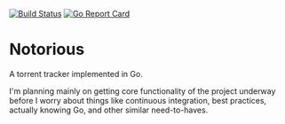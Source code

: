 [![Build Status](https://travis-ci.org/GrappigPanda/notorious.svg?branch=devel)](https://travis-ci.org/GrappigPanda/notorious) [![Go Report Card](https://goreportcard.com/badge/github.com/GrappigPanda/notorious)](https://goreportcard.com/report/github.com/GrappigPanda/notorious)
# Notorious
A torrent tracker implemented in Go.

I'm planning mainly on getting core functionality of the project underway
before I worry about things like continuous integration, best practices,
actually knowing Go, and other similar need-to-haves.
